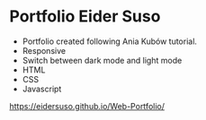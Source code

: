 # Portfolio Eider Suso

- Portfolio created following Ania Kubów tutorial.
- Responsive
- Switch between dark mode and light mode
- HTML
- CSS
- Javascript

https://eidersuso.github.io/Web-Portfolio/
